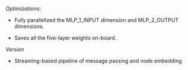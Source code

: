 *Optimizations:*

- Fully parallelized the MLP\_1\_INPUT dimension and MLP\_2\_OUTPUT dimensions.

- Saves all the five-layer weights on-board.

*Version*

- Streaming-based pipeline of message passing and node embedding
